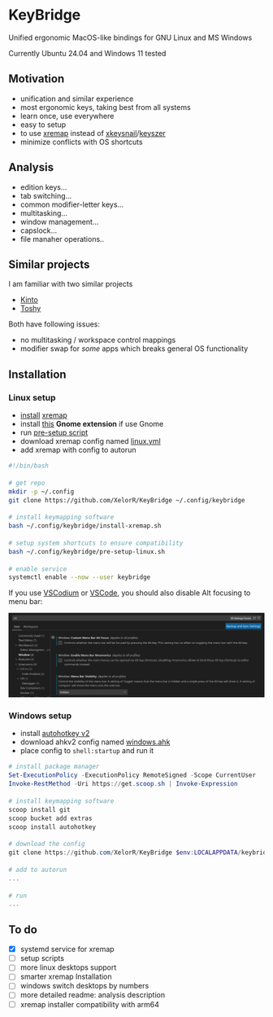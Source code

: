 # KeyBridge

Unified ergonomic MacOS-like bindings for GNU Linux and MS Windows

Currently Ubuntu 24.04 and Windows 11 tested

## Motivation

- unification and similar experience
- most ergonomic keys, taking best from all systems
- learn once, use everywhere
- easy to setup
- to use [xremap](https://github.com/xremap/xremap) instead of [xkeysnail](https://github.com/mooz/xkeysnail)/[keyszer](https://github.com/joshgoebel/keyszer)
- minimize conflicts with OS shortcuts

## Analysis

- edition keys...
- tab switching...
- common modifier-letter keys...
- multitasking...
- window management...
- capslock...
- file manaher operations..

## Similar projects

I am familiar with two similar projects

- [Kinto](https://kinto.sh)
- [Toshy](https://github.com/RedBearAK/toshy)

Both have following issues:

- no multitasking / workspace control mappings
- modifier swap for _some_ apps which breaks general OS functionality

## Installation

### Linux setup

- [install](./install-xremap.sh) [xremap](https://github.com/xremap/xremap)
- install [this](https://extensions.gnome.org/extension/5060/xremap/) **Gnome extension** if use Gnome
- run [pre-setup script](./pre-setup-linux.sh)
- download xremap config named [linux.yml](./linux.yml)
- add xremap with config to autorun

```bash
#!/bin/bash

# get repo
mkdir -p ~/.config
git clone https://github.com/XelorR/KeyBridge ~/.config/keybridge

# install keymapping software
bash ~/.config/keybridge/install-xremap.sh

# setup system shortcuts to ensure compatibility
bash ~/.config/keybridge/pre-setup-linux.sh

# enable service
systemctl enable --now --user keybridge
```

If you use [VSCodium](https://vscodium.com/) or [VSCode](https://code.visualstudio.com/), you should also disable Alt focusing to menu bar:

![disable alt in vscode](./assets/vscode-disable-alt-focus-menu-bar.png)

### Windows setup

- install [autohotkey v2](https://www.autohotkey.com/v2/)
- download ahkv2 config named [windows.ahk](./windows.ahk)
- place config to `shell:startup` and run it

```powershell
# install package manager
Set-ExecutionPolicy -ExecutionPolicy RemoteSigned -Scope CurrentUser
Invoke-RestMethod -Uri https://get.scoop.sh | Invoke-Expression

# install keymapping software
scoop install git
scoop bucket add extras
scoop install autohotkey

# download the config
git clone https://github.com/XelorR/KeyBridge $env:LOCALAPPDATA/keybridge

# add to autorun
...

# run
...
```

## To do

- [x] systemd service for xremap
- [ ] setup scripts
- [ ] more linux desktops support
- [ ] smarter xremap Installation
- [ ] windows switch desktops by numbers
- [ ] more detailed readme: analysis description
- [ ] xremap installer compatibility with arm64
